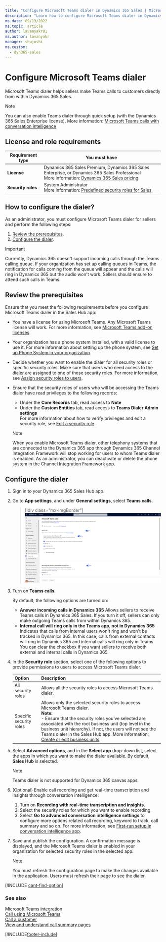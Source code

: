 ```yaml
---
title: "Configure Microsoft Teams dialer in Dynamics 365 Sales | MicrosoftDocs"
description: "Learn how to configure Microsoft Teams dialer in Dynamics 365 Sales."
ms.date: 09/13/2022
ms.topic: article
author: lavanyakr01
ms.author: lavanyakr
manager: shujoshi
ms.custom: 
  - dyn365-sales
---
```

# Configure Microsoft Teams dialer

Microsoft Teams dialer helps sellers make Teams calls to customers directly from within Dynamics 365 Sales.  

> [!NOTE]
> You can also enable Teams dialer through quick setup (with the Dynamics 365 Sales Enterprise license). More information: [Microsoft Teams calls with conversation intelligence](digital-selling-microsoft-teams-calls.md)

## License and role requirements

| Requirement type | You must have |  
|-----------------------|---------|
| **License** | Dynamics 365 Sales Premium, Dynamics 365 Sales Enterprise, or Dynamics 365 Sales Professional<br>More information: [Dynamics 365 Sales pricing](https://dynamics.microsoft.com/sales/pricing/) |
| **Security roles** | System Administrator <br> More information: [Predefined security roles for Sales](security-roles-for-sales.md)|


## How to configure the dialer?

As an administrator, you must configure Microsoft Teams dialer for sellers and perform the following steps:

1.	[Review the prerequisites](#review-the-prerequisites).
2.	[Configure the dialer](#configure-the-dialer).

> [!IMPORTANT]
> Currently, Dynamics 365 doesn't support incoming calls through the Teams calling queue. If your organization has set up calling queues in Teams, the notification for calls coming from the queue will appear and the calls will ring in Dynamics 365 but the audio won't work. Sellers should ensure to attend such calls in Teams.  

## Review the prerequisites

Ensure that you meet the following requirements before you configure Microsoft Teams dialer in the Sales Hub app:  

- You have a license for using Microsoft Teams. Any Microsoft Teams license will work. For more information, see [Microsoft Teams add-on licenses](/MicrosoftTeams/teams-add-on-licensing/microsoft-teams-add-on-licensing?tabs=small-business).  

- Your organization has a phone system installed, with a valid license to use it. For more information about setting up the phone system, see [Set up Phone System in your organization](/MicrosoftTeams/setting-up-your-phone-system).  

- Decide whether you want to enable the dialer for all security roles or specific security roles. Make sure that users who need access to the dialer are assigned to one of those security roles. For more information, see [Assign security roles to users](security-roles-for-sales.md#assign-security-roles-to-users). 
- Ensure that the security roles of users who will be accessing the Teams dialer have read privileges to the following records: 
    - Under the **Core Records** tab, read access to **Note**
    - Under the **Custom Entities** tab, read access to **Teams Dialer Admin settings**  
    For more information about how to verify privileges and edit a security role, see [Edit a security role](/power-platform/admin/create-edit-security-role#edit-a-security-role).

    >[!NOTE]
    >When you enable Microsoft Teams dialer, other telephony systems that are connected to the Dynamics 365 app through Dynamics 365 Channel Integration Framework will stop working for users to whom Teams dialer is enabled. As an administrator, you can deactivate or delete the phone system in the Channel Integration Framework app.
 


## Configure the dialer

1. Sign in to your Dynamics 365 Sales Hub app.  

2. Go to **App settings**, and under **General settings**, select **Teams calls**.  

    > [!div class="mx-imgBorder"]
    > ![Microsoft Teams dialer configuration page.](media/teams-dialer-configuration-page.png "Microsoft Teams dialer configuration page")     

3. Turn on **Teams calls**.  
    
    By default, the following options are turned on:
    - **Answer incoming calls in Dynamics 365**
        Allows sellers to receive Teams calls in Dynamics 365 Sales. If you turn it off, sellers can only make outgoing Teams calls from within Dynamics 365.
    - **Internal call will ring only in the Teams app, not in Dynamics 365**
        Indicates that calls from internal users won't ring and won't be tracked in Dynamics 365. In this case, calls from external contacts will ring in Dynamics 365 and internal calls will ring only in Teams. You can clear the checkbox if you want sellers to receive both external and internal calls in Dynamics 365.  
 
6. In the **Security role** section, select one of the following options to provide permissions to users to access Microsoft Teams dialer.  

    | Option | Description |
    |--------|-------------|
    | All security roles | Allows all the security roles to access Microsoft Teams dialer. |
    | Specific security roles | Allows only the selected security roles to access Microsoft Teams dialer.<br>**Note**:<br> - Ensure that the security roles you’ve selected are associated with the root business unit (top level in the business unit hierarchy). If not, the users will not see the Teams dialer in the Sales Hub app. More information: [Create or edit business units](/power-platform/admin/create-edit-business-units)|

7.	Select **Advanced options**, and in the **Select app** drop-down list, select the apps in which you want to make the dialer available. By default, **Sales Hub** is selected.  
    
    >[!NOTE]
    >Teams dialer is not supported for Dynamics 365 canvas apps.
8. (Optional) Enable call recording and get real-time transcription and insights through conversation intelligence:
    1. Turn on **Recording with real-time transcription and insights**.
    1. Select the security roles for which you want to enable recording. 
    1. Select **Go to advanced conversation intelligence settings** to configure more options related call recording, keyword to track, call summary and so on.  For more information, see [First-run setup in conversation intelligence app](fre-setup-sales-insight-app.md).
 
7.	Save and publish the configuration.
    A confirmation message is displayed, and the Microsoft Teams dialer is enabled in your organization for selected security roles in the selected app. 
    >[!NOTE]
    >You must refresh the configuration page to make the changes available in the application. Users must refresh their page to see the dialer.  

[!INCLUDE [cant-find-option](../includes/cant-find-option.md)]

### See also

[Microsoft Teams integration](../teams-integration/teams-integration.md)   
[Call using Microsoft Teams](call-using-microsoft-teams.md)   
[Call a customer](/dynamics365/ai/sales/connect-with-customers#call-a-customer)      
[View and understand call summary pages](/dynamics365/ai/sales/view-and-understand-call-summary)


[!INCLUDE[footer-include](../includes/footer-banner.md)]
